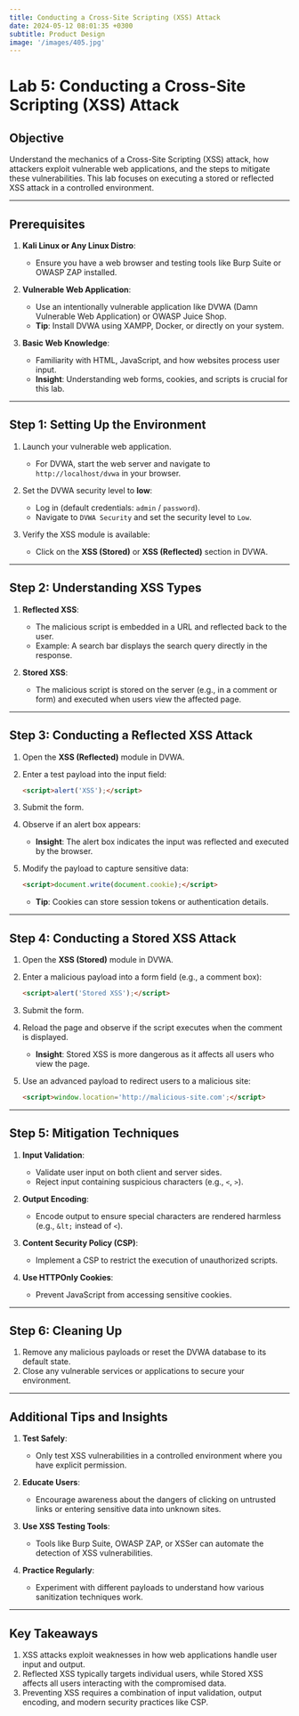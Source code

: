 ```yaml
---
title: Conducting a Cross-Site Scripting (XSS) Attack
date: 2024-05-12 08:01:35 +0300
subtitle: Product Design
image: '/images/405.jpg'
---
```

# Lab 5: Conducting a Cross-Site Scripting (XSS) Attack

## **Objective**
Understand the mechanics of a Cross-Site Scripting (XSS) attack, how attackers exploit vulnerable web applications, and the steps to mitigate these vulnerabilities. This lab focuses on executing a stored or reflected XSS attack in a controlled environment.

---

## **Prerequisites**
1. **Kali Linux or Any Linux Distro**:
   - Ensure you have a web browser and testing tools like Burp Suite or OWASP ZAP installed.

2. **Vulnerable Web Application**:
   - Use an intentionally vulnerable application like DVWA (Damn Vulnerable Web Application) or OWASP Juice Shop.
   - **Tip**: Install DVWA using XAMPP, Docker, or directly on your system.

3. **Basic Web Knowledge**:
   - Familiarity with HTML, JavaScript, and how websites process user input.
   - **Insight**: Understanding web forms, cookies, and scripts is crucial for this lab.

---

## **Step 1: Setting Up the Environment**
1. Launch your vulnerable web application.
   - For DVWA, start the web server and navigate to `http://localhost/dvwa` in your browser.

2. Set the DVWA security level to **low**:
   - Log in (default credentials: `admin` / `password`).
   - Navigate to `DVWA Security` and set the security level to `Low`.

3. Verify the XSS module is available:
   - Click on the **XSS (Stored)** or **XSS (Reflected)** section in DVWA.

---

## **Step 2: Understanding XSS Types**
1. **Reflected XSS**:
   - The malicious script is embedded in a URL and reflected back to the user.
   - Example: A search bar displays the search query directly in the response.

2. **Stored XSS**:
   - The malicious script is stored on the server (e.g., in a comment or form) and executed when users view the affected page.

---

## **Step 3: Conducting a Reflected XSS Attack**
1. Open the **XSS (Reflected)** module in DVWA.
2. Enter a test payload into the input field:
   ```html
   <script>alert('XSS');</script>
   ```
3. Submit the form.
4. Observe if an alert box appears:
   - **Insight**: The alert box indicates the input was reflected and executed by the browser.

5. Modify the payload to capture sensitive data:
   ```html
   <script>document.write(document.cookie);</script>
   ```
   - **Tip**: Cookies can store session tokens or authentication details.

---

## **Step 4: Conducting a Stored XSS Attack**
1. Open the **XSS (Stored)** module in DVWA.
2. Enter a malicious payload into a form field (e.g., a comment box):
   ```html
   <script>alert('Stored XSS');</script>
   ```
3. Submit the form.
4. Reload the page and observe if the script executes when the comment is displayed.
   - **Insight**: Stored XSS is more dangerous as it affects all users who view the page.

5. Use an advanced payload to redirect users to a malicious site:
   ```html
   <script>window.location='http://malicious-site.com';</script>
   ```

---

## **Step 5: Mitigation Techniques**
1. **Input Validation**:
   - Validate user input on both client and server sides.
   - Reject input containing suspicious characters (e.g., `<`, `>`).

2. **Output Encoding**:
   - Encode output to ensure special characters are rendered harmless (e.g., `&lt;` instead of `<`).

3. **Content Security Policy (CSP)**:
   - Implement a CSP to restrict the execution of unauthorized scripts.

4. **Use HTTPOnly Cookies**:
   - Prevent JavaScript from accessing sensitive cookies.

---

## **Step 6: Cleaning Up**
1. Remove any malicious payloads or reset the DVWA database to its default state.
2. Close any vulnerable services or applications to secure your environment.

---

## **Additional Tips and Insights**
1. **Test Safely**:
   - Only test XSS vulnerabilities in a controlled environment where you have explicit permission.

2. **Educate Users**:
   - Encourage awareness about the dangers of clicking on untrusted links or entering sensitive data into unknown sites.

3. **Use XSS Testing Tools**:
   - Tools like Burp Suite, OWASP ZAP, or XSSer can automate the detection of XSS vulnerabilities.

4. **Practice Regularly**:
   - Experiment with different payloads to understand how various sanitization techniques work.

---

## **Key Takeaways**
1. XSS attacks exploit weaknesses in how web applications handle user input and output.
2. Reflected XSS typically targets individual users, while Stored XSS affects all users interacting with the compromised data.
3. Preventing XSS requires a combination of input validation, output encoding, and modern security practices like CSP.
